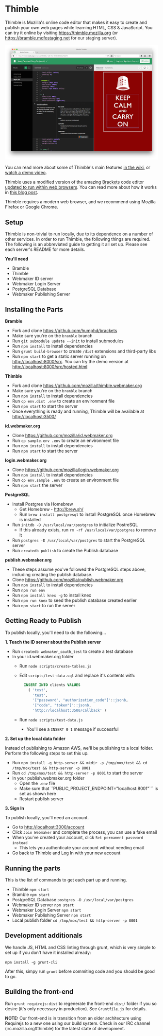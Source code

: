 Thimble
==================

Thimble is Mozilla's online code editor that makes it easy to create and publish
your own web pages while learning HTML, CSS & JavaScript.  You can try it online
by visiting https://thimble.mozilla.org (or https://bramble.mofostaging.net for our
staging server).

![Thimble](/screenshots/thimble.png?raw=true "Thimble")

You can read more about some of Thimble's main features [in the wiki](https://github.com/mozilla/thimble.webmaker.org/wiki/Using-Thimble), or [watch a demo video](https://air.mozilla.org/thimble-demo/).

Thimble uses a modified version of the amazing [Brackets](http://brackets.io) code editor
[updated to run within web browsers](https://github.com/humphd/brackets).  You can read more about
how it works in [this blog post](http://blog.humphd.org/thimble-and-bramble/).

Thimble requires a modern web browser, and we recommend using Mozilla Firefox or Google Chrome.

Setup
-----

Thimble is non-trivial to run locally, due to its dependence on a number of other
services.  In order to run Thimble, the following things are required. The following
is an abbreviated guide to getting it all set up.  Please see each server's README for more details.

**You'll need**
* Bramble
* Thimble
* Webmaker ID server
* Webmaker Login Server
* PostgreSQL Database
* Webmaker Publishing Server

## Installing the Parts

**Bramble**
* Fork and clone https://github.com/humphd/brackets
* Make sure you're on the ``bramble`` branch
* Run ``git submodule update --init`` to install submodules
* Run ``npm install`` to install dependencies
* Run `grunt build-browser` to create `/dist` extensions and third-party libs
* Run ``npm start`` to get a static server running on [http://localhost:8000/src](http://localhost:8000/src). You can try the demo version at [http://localhost:8000/src/hosted.html](http://localhost:8000/src/hosted.html) 

**Thimble**
* Fork and clone https://github.com/mozilla/thimble.webmaker.org
* Make sure you're on the ``bramble`` branch
* Run ``npm install`` to install dependencies
* Run ``cp env.dist .env`` to create an environment file
* Run ``npm start`` to start the server
* Once everything is ready and running, Thimble will be available at [http://localhost:3500/](http://localhost:3500/)

**id.webmaker.org**
* Clone https://github.com/mozilla/id.webmaker.org
* Run ``cp sample.env .env`` to create an environment file
* Run ``npm install`` to install dependencies
* Run ``npm start`` to start the server

**login.webmaker.org**
* Clone https://github.com/mozilla/login.webmaker.org
* Run ``npm install`` to install dependencies
* Run ``cp env.sample .env`` to create an environment file
* Run ``npm start`` the server

**PostgreSQL**
* Install Postgres via Homebrew
  * Get Homebrew - http://brew.sh/
  * Run ``brew install postgresql`` to install PostgreSQL once Homebrew is installed
* Run ``initdb -D /usr/local/var/postgres`` to initialize PostreSQL
  * If this already exists, run ``rm -rf /usr/local/var/postgres`` to remove it
* Run ``postgres -D /usr/local/var/postgres`` to start the PostgreSQL server
* Run ``createdb publish`` to create the Publish database

**publish.webmaker.org**
* These steps assume you've followed the PostgreSQL steps above, including creating the publish database.
* Clone https://github.com/mozilla/publish.webmaker.org
* Run ``npm install`` to install dependencies
* Run ``npm run env``
* Run ``npm install knex -g`` to install knex
* Run ``npm run knex`` to seed the publish database created earlier
* Run ``npm start`` to run the server

## Getting Ready to Publish
To publish locally, you'll need to do the following...

**1. Teach the ID server about the Publish server**

* Run ``createdb webmaker_oauth_test`` to create a test database
* In your id.webmaker.org folder
  * Run ``node scripts/create-tables.js``
  * Edit ``scripts/test-data.sql`` and replace it's contents with:
      
      ```sql
        INSERT INTO clients VALUES
          ( 'test',
            'test',
            '["password", "authorization_code"]'::jsonb,
            '["code", "token"]'::jsonb,
            'http://localhost:3500/callback' )
      ```

  * Run ``node scripts/test-data.js``
    * You'll see a ``INSERT 0 1`` message if successful

**2. Set up the local data folder**

Instead of publishing to Amazon AWS, we'll be publishing to a local folder. Perform the following steps to set this up.
* Run ``npm install -g http-server && mkdir -p /tmp/mox/test && cd /tmp/mox/test && http-server -p 8001``
* Run ``cd /tmp/mox/test && http-server -p 8001`` to start the server
* In your publish.webmaker.org folder
  * Open the ``.env`` file
  * Make sure that ``PUBLIC_PROJECT_ENDPOINT="localhost:8001"``` is set as shown here
  * Restart publish server

**3. Sign In**

To publish locally, you'll need an account.
* Go to [http://localhost:3000/account](http://localhost:3000/account)
* Click ``Join Webmaker`` and complete the process, you can use a fake email
* When you've created your account, click ``Set permanent password instead``
  * This lets you authenticate your account without needing email
* Go back to Thimble and Log In with your new account

## Running the parts
This is the list of commands to get each part up and running.

* Thimble ``npm start``
* Bramble ``npm start``
* PostgreSQL Database ``postgres -D /usr/local/var/postgres``
* Webmaker ID server ``npm start``
* Webmaker Login Server ``npm start``
* Webmaker Publishing Server ``npm start``
* Local publish folder ``cd /tmp/mox/test && http-server -p 8001``

Development additionals
-----------------------

We handle JS, HTML and CSS linting through grunt, which is very simple
to set up if you don't have it installed already:

```npm install -g grunt-cli```

After this, simpy run ```grunt``` before commiting code and you should
be good to go.

Building the front-end
----------------------

Run `grunt requirejs:dist` to regenerate the front-end `dist/` folder if you so desire (it's
only necessary in production). See `Gruntfile.js` for details.

**NOTE:** Our front-end is in transition from an older architecture using Requirejs to
a new one using our build system. Check in our IRC channel (irc.mozilla.org#thimble) for
the latest state of development.
